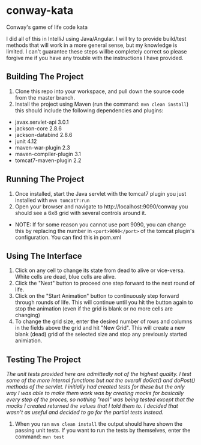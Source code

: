 # conway-kata
Conway's game of life code kata

I did all of this in IntelliJ using Java/Angular. I will try to provide build/test methods 
that will work in a more general sense, but my knowledge is limited. I can't guarantee these 
steps willbe completely correct so please forgive me if you have any trouble with the 
instructions I have provided.

## Building The Project

1. Clone this repo into your workspace, and pull down the source code from the master branch.
2. Install the project using Maven (run the command: `mvn clean install`) this should include the following dependencies and plugins:
  * javax.servlet-api 3.0.1
  * jackson-core 2.8.6
  * jackson-databind 2.8.6
  * junit 4.12
  * maven-war-plugin 2.3
  * maven-compiler-plugin 3.1
  * tomcat7-maven-plugin 2.2

## Running The Project
1. Once installed, start the Java servlet with the tomcat7 plugin you just installed with `mvn tomcat7:run`
2. Open your browser and navigate to http://localhost:9090/conway you should see a 6x8 grid with several controls around it.
  * NOTE: If for some reason you cannot use port 9090, you can change this by replacing the number in `<port>9090</port>` of the tomcat plugin's configuration. You can find this in pom.xml
  
## Using The Interface
1. Click on any cell to change its state from dead to alive or vice-versa. White cells are dead, blue cells are alive.
2. Click the "Next" button to proceed one step forward to the next round of life.
3. Click on the "Start Animation" button to continuously step forward through rounds of life. This will continue until you hit the button again to stop the animation (even if the grid is blank or no more cells are changing)
4. To change the grid size, enter the desired number of rows and columns in the fields above the grid and hit "New Grid". This will create a new blank (dead) grid of the selected size and stop any previously started animiation.
  
## Testing The Project
*The unit tests provided here are admittedly not of the highest quality. I test some of the more internal functions but not the overall doGet() and doPost() methods of the servlet. I initially had created tests for these but the only way I was able to make them work was by creating mocks for basically every step of the proces, so nothing "real" was being tested except that the mocks I created returned the values that I told them to. I decided that wasn't as useful and decided to go for the partial tests instead.*

1. When you ran `mvn clean install` the output should have shown the passing unit tests. If you want to run the tests by themselves, enter the command: `mvn test`



